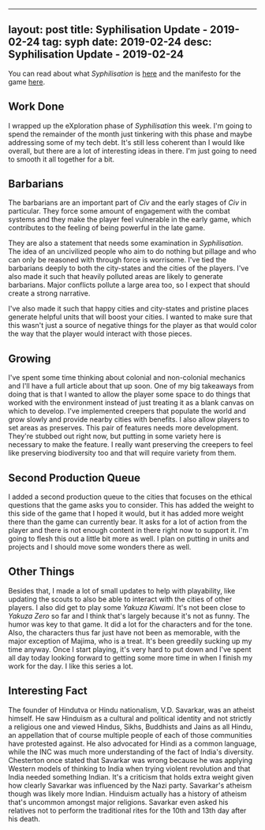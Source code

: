 
---
layout: post
title: Syphilisation Update - 2019-02-24
tag: syph
date: 2019-02-24
desc: Syphilisation Update - 2019-02-24
---


You can read about what *Syphilisation* is [here](/blog/syph/announce) and the manifesto for the game [here](/blog/syph/manifesto).
## Work Done

I wrapped up the eXploration phase of *Syphilisation* this week. I'm going to spend the remainder of the month just tinkering with this phase and maybe addressing some of my tech debt. It's still less coherent than I would like overall, but there are a lot of interesting ideas in there. I'm just going to need to smooth it all together for a bit.

## Barbarians

The barbarians are an important part of *Civ* and the early stages of *Civ* in particular. They force some amount of engagement with the combat systems and they make the player feel vulnerable in the early game, which contributes to the feeling of being powerful in the late game.


They are also a statement that needs some examination in *Syphilisation*. The idea of an uncivilized people who aim to do nothing but pillage and who can only be reasoned with through force is worrisome. I've tied the barbarians deeply to both the city-states and the cities of the players. I've also made it such that heavily polluted areas are likely to generate barbarians. Major conflicts pollute a large area too, so I expect that should create a strong narrative.


I've also made it such that happy cities and city-states and pristine places generate helpful units that will boost your cities. I wanted to make sure that this wasn't just a source of negative things for the player as that would color the way that the player would interact with those pieces.

## Growing

I've spent some time thinking about colonial and non-colonial mechanics and I'll have a full article about that up soon. One of my big takeaways from doing that is that I wanted to allow the player some space to do things that worked with the environment instead of just treating it as a blank canvas on which to develop. I've implemented creepers that populate the world and grow slowly and provide nearby cities with benefits. I also allow players to set areas as preserves. This pair of features needs more development. They're stubbed out right now, but putting in some variety here is necessary to make the feature. I really want preserving the creepers to feel like preserving biodiversity too and that will require variety from them.

## Second Production Queue

I added a second production queue to the cities that focuses on the ethical questions that the game asks you to consider. This has added the weight to this side of the game that I hoped it would, but it has added more weight there than the game can currently bear. It asks for a lot of action from the player and there is not enough content in there right now to support it. I'm going to flesh this out a little bit more as well. I plan on putting in units and projects and I should move some wonders there as well.

## Other Things

Besides that, I made a lot of small updates to help with playability, like updating the scouts to also be able to interact with the cities of other players. I also did get to play some *Yakuza Kiwami*. It's not been close to *Yakuza Zero* so far and I think that's largely because it's not as funny. The humor was key to that game. It did a lot for the characters and for the tone. Also, the characters thus far just have not been as memorable, with the major exception of Majima, who is a treat. It's been greedily sucking up my time anyway. Once I start playing, it's very hard to put down and I've spent all day today looking forward to getting some more time in when I finish my work for the day. I like this series a lot.

## Interesting Fact

The founder of Hindutva or Hindu nationalism, V.D. Savarkar, was an atheist himself. He saw Hinduism as a cultural and political identity and not strictly a religious one and viewed Hindus, Sikhs, Buddhists and Jains as all Hindu, an appellation that of course multiple people of each of those communities have protested against. He also advocated for Hindi as a common language, while the INC was much more understanding of the fact of India's diversity. Chesterton once stated that Savarkar was wrong because he was applying Western models of thinking to India when trying violent revolution and that India needed something Indian. It's a criticism that holds extra weight given how clearly Savarkar was influenced by the Nazi party. Savarkar's atheism though was likely more Indian. Hinduism actually has a history of atheism that's uncommon amongst major religions. Savarkar even asked his relatives not to perform the traditional rites for the 10th and 13th day after his death.

